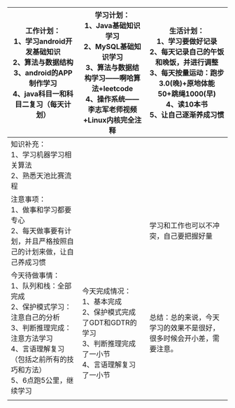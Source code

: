 | 工作计划：<br>1、学习android开发基础知识<br/>2、算法与数据结构<br/>3、android的APP制作学习<br/>4、java科目一和科目二复习（每天计划） | 学习计划：<br/>1、Java基础知识学习<br/>2、MySQL基础知识学习<br/>3、算法与数据结构学习——啊哈算法+leetcode<br/>4、操作系统——李志军老师视频+Linux内核完全注释<br/> | 生活计划：<br/>1、学习要做好记录<br/>2、每天记录自己的午饭和晚饭，并进行调整<br/>3、每天按量运动：跑步3.0(晚)+原地体能50+跳绳1000(早)<br/>4、读10本书<br/>5、让自己逐渐养成习惯 <br/> |
| ------------------------------------------------------------ | ------------------------------------------------------------ | ------------------------------------------------------------ |
| 知识补充：<br/>1、学习机器学习相关算法<br/>2、熟悉天池比赛流程 |                                                              |                                                              |
| 注意事项：<br/>1、做事和学习都要专心<br/>2、每天做事要有计划，并且严格按照自己的计划来做，让自己养成习惯 |                                                              | 学习和工作也可以不冲突，自己要把握好量                       |
| 今天待做事情：<br/>1、队列和栈：全部完成<br>2、保护模式学习：注意自己的分析<br>3、判断推理完成：注意方法学习<br>4、言语理解复习（包括之前所有的技巧和方法）<br>5、6点跑5公里，继续学习 | 今天完成情况：<br/>1、基本完成<br/>2、保护模式完成了GDT和GDTR的学习<br/>3、判断推理完成了一小节<br/>4、言语理解复习了一小节<br/> | 总结：总的来说，今天学习的效果不是很好，很多时候会开小差，需要注意。 |
|                                                              |                                                              |                                                              |